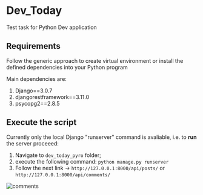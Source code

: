 # Dev_Today
Test task for Python Dev application

## Requirements
Follow the generic approach to create virtual environment or install the defined dependencies into your Python program

Main dependencies are:
1. Django==3.0.7
2. djangorestframework==3.11.0
3. psycopg2==2.8.5

## Execute the script
Currently only the local Django "runserver" command is avaliable, i.e. to **run** the server proceeed:
1. Navigate to `dev_today_pyro` folder;
2. execute the following command: `python manage.py runserver`
3. Follow the next link -> `http://127.0.0.1:8000/api/posts/` or `http://127.0.0.1:8000/api/comments/`

![comments](https://user-images.githubusercontent.com/17066017/83980884-cf96c180-a921-11ea-948d-70ca492be674.PNG)
